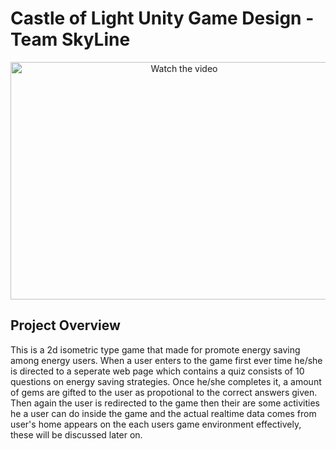 # Castle of Light Unity Game Design - Team SkyLine

<div align="center">
<a href="https://www.youtube.com/watch?v=I8CCBwNVUak">
  <img src="https://img.youtube.com/vi/I8CCBwNVUak/0.jpg" width="540" height="380" alt="Watch the video">
</a>
</div>

## Project Overview

This is a 2d isometric type game that made for promote energy saving among energy users. When a user enters to the game first ever time he/she is directed to a seperate web page which contains a quiz consists of 10 questions on energy saving strategies. Once he/she completes it, a amount of gems are gifted to the user as propotional to the correct answers given. Then again the user is redirected to the game then their are some activities he a user can do inside the game and the actual realtime data comes from user's home appears on the each users game environment effectively, these will be discussed later on.
